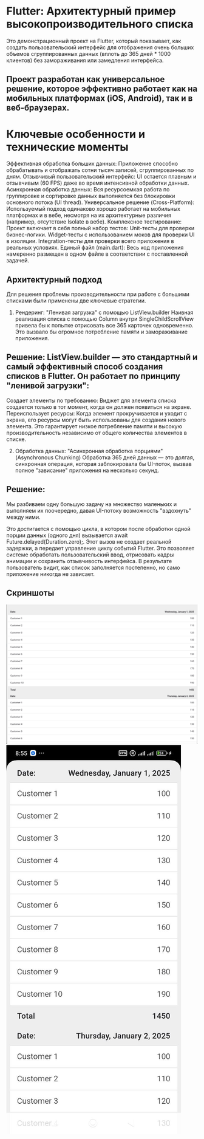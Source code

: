 # Flutter: Архитектурный пример высокопроизводительного списка


Это демонстрационный проект на Flutter, который показывает, как создать пользовательский интерфейс для отображения очень больших объемов сгруппированных данных (вплоть до 365 дней * 1000 клиентов) без замораживания или замедления интерфейса.

## Проект разработан как универсальное решение, которое эффективно работает как на мобильных платформах (iOS, Android), так и в веб-браузерах.

# Ключевые особенности и технические моменты
Эффективная обработка больших данных: Приложение способно обрабатывать и отображать сотни тысяч записей, сгруппированных по дням.
Отзывчивый пользовательский интерфейс: UI остается плавным и отзывчивым (60 FPS) даже во время интенсивной обработки данных.
Асинхронная обработка данных: Вся ресурсоемкая работа по группировке и сортировке данных выполняется без блокировки основного потока (UI thread).
Универсальное решение (Cross-Platform): Используемый подход одинаково хорошо работает на мобильных платформах и в вебе, несмотря на их архитектурные различия (например, отсутствие Isolate в вебе).
Комплексное тестирование: Проект включает в себя полный набор тестов:
Unit-тесты для проверки бизнес-логики.
Widget-тесты с использованием моков для проверки UI в изоляции.
Integration-тесты для проверки всего приложения в реальных условиях.
Единый файл (main.dart): Весь код приложения намеренно размещен в одном файле в соответствии с поставленной задачей.
## Архитектурный подход
Для решения проблемы производительности при работе с большими списками были применены две ключевые стратегии.

1. Рендеринг: "Ленивая загрузка" с помощью ListView.builder
   Наивная реализация списка с помощью Column внутри SingleChildScrollView привела бы к попытке отрисовать все 365 карточек одновременно. Это вызвало бы огромное потребление памяти и замораживание приложения.

## Решение: ListView.builder — это стандартный и самый эффективный способ создания списков в Flutter. Он работает по принципу "ленивой загрузки":

Создает элементы по требованию: Виджет для элемента списка создается только в тот момент, когда он должен появиться на экране.
Переиспользует ресурсы: Когда элемент прокручивается и уходит с экрана, его ресурсы могут быть использованы для создания нового элемента.
Это гарантирует низкое потребление памяти и высокую производительность независимо от общего количества элементов в списке.

2. Обработка данных: "Асинхронная обработка порциями" (Asynchronous Chunking)
   Обработка 365 дней данных — это долгая, синхронная операция, которая заблокировала бы UI-поток, вызвав полное "зависание" приложения на несколько секунд.

## Решение:
Мы разбиваем одну большую задачу на множество маленьких и выполняем их поочередно, давая UI-потоку возможность "вздохнуть" между ними.

Это достигается с помощью цикла, в котором после обработки одной порции данных (одного дня) вызывается await Future.delayed(Duration.zero);. 
Этот вызов не создает реальной задержки, а передает управление циклу событий Flutter. Это позволяет системе обработать пользовательский ввод,
отрисовать кадры анимации и сохранить отзывчивость интерфейса. В результате пользователь видит, как список заполняется постепенно,
но само приложение никогда не зависает.

## Скриншоты
![Главный экран](assets/screenshots/web.png)
![Главный экран](assets/screenshots/mpb.jpeg)
